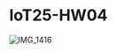 # IoT25-HW04
![IMG_1416](https://github.com/user-attachments/assets/35d06b49-8207-4007-a8ed-fa2f858bdd28)
